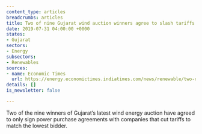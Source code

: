 ```yaml
---
content_type: articles
breadcrumbs: articles
title: Two of nine Gujarat wind auction winners agree to slash tariffs
date: 2019-07-31 04:00:00 +0000
states:
- Gujarat
sectors:
- Energy
subsectors:
- Renewables
sources:
- name: Economic Times
  url: https://energy.economictimes.indiatimes.com/news/renewable/two-of-nine-gujarat-wind-auction-winners-agree-to-slash-tariffs/70426277
details: []
is_newsletter: false

---
```

Two of the nine winners of Gujarat’s latest wind energy auction have agreed to only sign power purchase agreements with companies that cut tariffs to match the lowest bidder.
